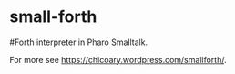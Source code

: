 # small-forth
#Forth interpreter in Pharo Smalltalk.

For more see https://chicoary.wordpress.com/smallforth/.
